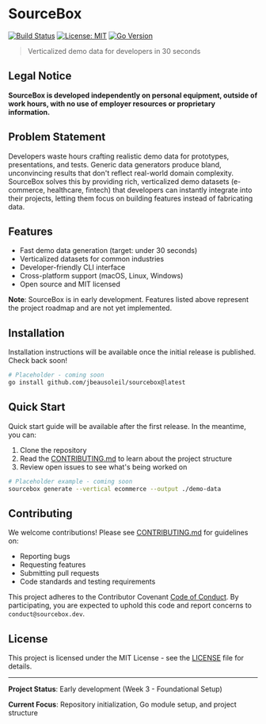 # SourceBox

[![Build Status](https://github.com/jbeausoleil/sourcebox/workflows/CI/badge.svg)](https://github.com/jbeausoleil/sourcebox/actions)
[![License: MIT](https://img.shields.io/badge/License-MIT-yellow.svg)](https://opensource.org/licenses/MIT)
[![Go Version](https://img.shields.io/badge/Go-1.21+-blue.svg)](https://golang.org/dl/)

> Verticalized demo data for developers in 30 seconds

## Legal Notice

**SourceBox is developed independently on personal equipment, outside of work hours, with no use of employer resources or proprietary information.**

## Problem Statement

Developers waste hours crafting realistic demo data for prototypes, presentations, and tests. Generic data generators produce bland, unconvincing results that don't reflect real-world domain complexity. SourceBox solves this by providing rich, verticalized demo datasets (e-commerce, healthcare, fintech) that developers can instantly integrate into their projects, letting them focus on building features instead of fabricating data.

## Features

- Fast demo data generation (target: under 30 seconds)
- Verticalized datasets for common industries
- Developer-friendly CLI interface
- Cross-platform support (macOS, Linux, Windows)
- Open source and MIT licensed

**Note**: SourceBox is in early development. Features listed above represent the project roadmap and are not yet implemented.

## Installation

Installation instructions will be available once the initial release is published. Check back soon!

```bash
# Placeholder - coming soon
go install github.com/jbeausoleil/sourcebox@latest
```

## Quick Start

Quick start guide will be available after the first release. In the meantime, you can:

1. Clone the repository
2. Read the [CONTRIBUTING.md](CONTRIBUTING.md) to learn about the project structure
3. Review open issues to see what's being worked on

```bash
# Placeholder example - coming soon
sourcebox generate --vertical ecommerce --output ./demo-data
```

## Contributing

We welcome contributions! Please see [CONTRIBUTING.md](CONTRIBUTING.md) for guidelines on:

- Reporting bugs
- Requesting features
- Submitting pull requests
- Code standards and testing requirements

This project adheres to the Contributor Covenant [Code of Conduct](CODE_OF_CONDUCT.md). By participating, you are expected to uphold this code and report concerns to `conduct@sourcebox.dev`.

## License

This project is licensed under the MIT License - see the [LICENSE](LICENSE) file for details.

---

**Project Status**: Early development (Week 3 - Foundational Setup)

**Current Focus**: Repository initialization, Go module setup, and project structure
